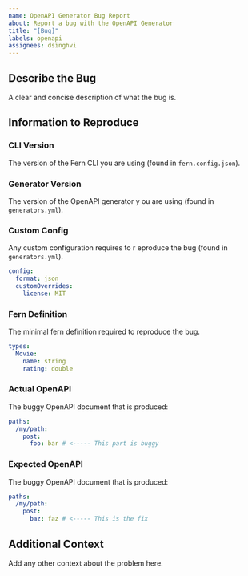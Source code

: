 ```yaml
---
name: OpenAPI Generator Bug Report
about: Report a bug with the OpenAPI Generator
title: "[Bug]"
labels: openapi
assignees: dsinghvi
---
```


## Describe the Bug

A clear and concise description of what the bug is.

## Information to Reproduce

### CLI Version

The version of the Fern CLI you are
using (found in `fern.config.json`).

### Generator Version

The version of the OpenAPI generator y
ou are using (found in `generators.yml`).

### Custom Config

Any custom configuration requires to r
eproduce the bug (found in `generators.yml`).

```yaml
config:
  format: json
  customOverrides:
    license: MIT
```

### Fern Definition

The minimal fern definition required to reproduce the bug.

```yaml
types:
  Movie:
    name: string
    rating: double
```

### Actual OpenAPI

The buggy OpenAPI document that is produced:

```yaml
paths:
  /my/path:
    post:
      foo: bar # <----- This part is buggy
```

### Expected OpenAPI

The buggy OpenAPI document that is produced:

```yaml
paths:
  /my/path:
    post:
      baz: faz # <----- This is the fix
```

## Additional Context

Add any other context about the problem here.
